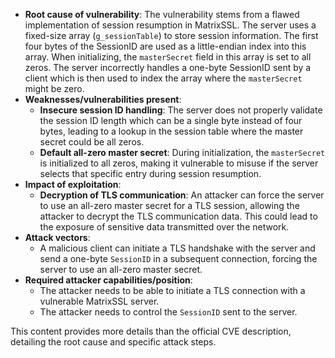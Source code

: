 - **Root cause of vulnerability**: The vulnerability stems from a flawed implementation of session resumption in MatrixSSL. The server uses a fixed-size array (`g_sessionTable`) to store session information. The first four bytes of the SessionID are used as a little-endian index into this array. When initializing, the `masterSecret` field in this array is set to all zeros. The server incorrectly handles a one-byte SessionID sent by a client which is then used to index the array where the `masterSecret` might be zero.
- **Weaknesses/vulnerabilities present**:
    - **Insecure session ID handling**: The server does not properly validate the session ID length which can be a single byte instead of four bytes, leading to a lookup in the session table where the master secret could be all zeros.
    - **Default all-zero master secret**: During initialization, the `masterSecret` is initialized to all zeros, making it vulnerable to misuse if the server selects that specific entry during session resumption.
- **Impact of exploitation**:
    - **Decryption of TLS communication**: An attacker can force the server to use an all-zero master secret for a TLS session, allowing the attacker to decrypt the TLS communication data. This could lead to the exposure of sensitive data transmitted over the network.
- **Attack vectors**:
    - A malicious client can initiate a TLS handshake with the server and send a one-byte `SessionID` in a subsequent connection, forcing the server to use an all-zero master secret.
- **Required attacker capabilities/position**:
    - The attacker needs to be able to initiate a TLS connection with a vulnerable MatrixSSL server.
    - The attacker needs to control the `SessionID` sent to the server.

This content provides more details than the official CVE description, detailing the root cause and specific attack steps.